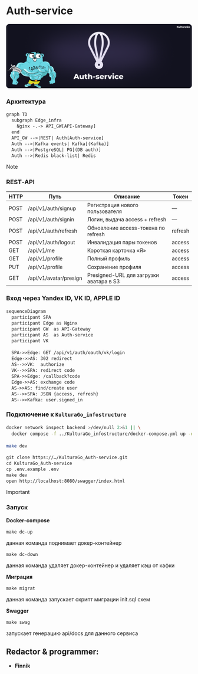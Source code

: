 # Auth-service

![intro](src/auth-klg-intro.png)

### Архитектура

```mermaid
graph TD
  subgraph Edge_infra
    Nginx -.-> API_GW[API-Gateway]
  end
  API_GW -->|REST| Auth[Auth-service]
  Auth -->|Kafka events| Kafka[(Kafka)]
  Auth -->|PostgreSQL| PG[(DB auth)]
  Auth -->|Redis black-list| Redis
```

> [!NOTE]
>### REST‑API
>
> | HTTP  | Путь                           | Описание                                        | Токен      |
> |-------|--------------------------------|-------------------------------------------------|------------|
> | POST  | /api/v1/auth/signup            | Регистрация нового пользователя                 | —          |
> | POST  | /api/v1/auth/signin            | Логин, выдача access + refresh                  | —          |
> | POST  | /api/v1/auth/refresh           | Обновление access-токена по refresh             | refresh    |
> | POST  | /api/v1/auth/logout            | Инвалидация пары токенов                        | access     |
> | GET   | /api/v1/me                     | Короткая карточка «Я»                           | access     |
> | GET   | /api/v1/profile                | Полный профиль                                  | access     |
> | PUT   | /api/v1/profile                | Сохранение профиля                              | access     |
> | GET   | /api/v1/avatar/presign         | Presigned-URL для загрузки аватара в S3         | access     |



### Вход через Yandex ID, VK ID, APPLE ID

```mermaid
sequenceDiagram
  participant SPA
  participant Edge as Nginx
  participant GW  as API‑Gateway
  participant AS  as Auth‑service
  participant VK

  SPA->>Edge: GET /api/v1/auth/oauth/vk/login
  Edge->>AS: 302 redirect
  AS-->>VK:  authorize
  VK-->>SPA: redirect code
  SPA->>Edge: /callback?code
  Edge->>AS: exchange code
  AS->>AS: find/create user
  AS-->>SPA: JSON {access, refresh}
  AS-->>Kafka: user.signed_in
```


### Подключение к `KulturaGo_infostructure`

```bash
docker network inspect backend >/dev/null 2>&1 || \
  docker compose -f ../KulturaGo_infostructure/docker-compose.yml up -d

make dev
```

```
git clone https://…/KulturaGo_Auth-service.git
cd KulturaGo_Auth-service
cp .env.example .env                    
make dev                                 
open http://localhost:8080/swagger/index.html
```

> [!IMPORTANT]
>### Запуск
> 
> **Docker-compose**
> 
> ```shell
> make dc-up
> ```
> данная команда поднимает докер-контейнер
> 
> ```shell
> make dc-down
> ```
> данная команда удаляет докер-контейнер и удаляет кэш от кафки
> 
> **Миграция**
> 
>  ```shell
> make migrat
> ```
> 
> данная команда запускает скрипт миграции init.sql схем
> 
> **Swagger**
> 
> ```shell
> make swag
> ```
> запускает генерацию api/docs для данного сервиса 

## Redactor & programmer:
- **Finnik** 